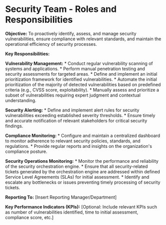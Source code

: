 # Security Team - Roles and Responsibilities

**Objective:** To proactively identify, assess, and manage security vulnerabilities, ensure compliance with relevant standards, and maintain the operational efficiency of security processes.

**Key Responsibilities:**

**Vulnerability Management:**
    * Conduct regular vulnerability scanning of systems and applications.
    * Perform manual penetration testing and security assessments for targeted areas.
    * Define and implement an initial prioritization framework for identified vulnerabilities.
    * Automate the initial prioritization of the majority of detected vulnerabilities based on predefined criteria (e.g., CVSS score, exploitability).
    * Manually assess and prioritize a subset of vulnerabilities requiring expert judgment and contextual understanding.

**Security Alerting:**
    * Define and implement alert rules for security vulnerabilities exceeding established severity thresholds.
    * Ensure timely and accurate notification of relevant stakeholders for critical security findings.

**Compliance Monitoring:**
    * Configure and maintain a centralized dashboard to monitor adherence to relevant security policies, standards, and regulations.
    * Provide regular reports and insights on the organization's compliance posture.

**Security Operations Monitoring:**
    * Monitor the performance and reliability of the security orchestration engine.
    * Ensure that all security-related tickets generated by the orchestration engine are addressed within defined Service Level Agreements (SLAs) for initial assessment.
    * Identify and escalate any bottlenecks or issues preventing timely processing of security tickets.

**Reporting To:** \[Insert Reporting Manager/Department]

**Key Performance Indicators (KPIs):** \[Optional: Include relevant KPIs such as number of vulnerabilities identified, time to initial assessment, compliance score, etc.]
